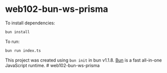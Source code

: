 # web102-bun-ws-prisma

To install dependencies:

```bash
bun install
```

To run:

```bash
bun run index.ts
```

This project was created using `bun init` in bun v1.1.8. [Bun](https://bun.sh) is a fast all-in-one JavaScript runtime.
#   w e b 1 0 2 - b u n - w s - p r i s m a  
 